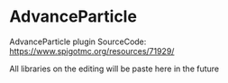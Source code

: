 # AdvanceParticle
AdvanceParticle plugin SourceCode: https://www.spigotmc.org/resources/71929/ 

All libraries on the editing will be paste here in the future
